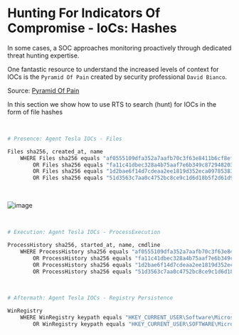 # Hunting For Indicators Of Compromise - IoCs: Hashes

In some cases, a SOC approaches monitoring proactively through dedicated threat hunting expertise.

One fantastic resource to understand the increased levels of context for IOCs is the `Pyramid Of Pain` created by
security professional `David Bianco`.

Source: [Pyramid Of Pain](http://detect-respond.blogspot.com/2013/03/the-pyramid-of-pain.html)


In this section we show how to use RTS to search (hunt) for IOCs in the form of file hashes

<br />

```bash
# Presence: Agent Tesla IOCs - Files

Files sha256, created_at, name
    WHERE Files sha256 equals "af0555109dfa352a7aafb70c3f63e8411b6cf8efe3398f99de55365efb34688e"
        OR Files sha256 equals "fa11c41dbec328a4b75aaf7e6b349c872948203e0109aea6ba6686780b34c85f"
        OR Files sha256 equals "1d2bae6f14d7cdeaa2ee1819d352eca0978538387ae174e52ef2228034f362c3"
        OR Files sha256 equals "51d3563c7aa0c4752bc8ce9c1d6d18b5f2d61d91358c71a4de16803c5fa1f877"
```
<br />

![image](https://user-images.githubusercontent.com/11415591/80036272-69fc8c00-84bf-11ea-8306-56225fc4ea33.png)

<br />

```bash
# Execution: Agent Tesla IOCs - ProcessExecution

ProcessHistory sha256, started_at, name, cmdline
    WHERE ProcessHistory sha256 equals "af0555109dfa352a7aafb70c3f63e8411b6cf8efe3398f99de55365efb34688e"
        OR ProcessHistory sha256 equals "fa11c41dbec328a4b75aaf7e6b349c872948203e0109aea6ba6686780b34c85f"
        OR ProcessHistory sha256 equals "1d2bae6f14d7cdeaa2ee1819d352eca0978538387ae174e52ef2228034f362c3"
        OR ProcessHistory sha256 equals "51d3563c7aa0c4752bc8ce9c1d6d18b5f2d61d91358c71a4de16803c5fa1f877"
```
<br />

```bash
# Aftermath: Agent Tesla IOCs - Registry Persistence

WinRegistry
    WHERE WinRegistry keypath equals "HKEY_CURRENT_USER\Software\Microsoft\Windows\CurrentVersion\Run\UoOfbM"
        OR WinRegistry keypath equals "HKEY_CURRENT_USER\SOFTWARE\Microsoft\Windows\CurrentVersion\Explorer\StartupApproved\Run\UoOfbM"
```